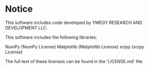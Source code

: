 Notice
======

This software includes code developed by YMEGY RESEARCH AND DEVELOPMENT LLC.

This software includes the following libraries:

NumPy (NumPy License)
Matplotlib (Matplotlib License)
scipy (scipy License)

The full text of these licenses can be found in the 'LICENSE.md' file.

 
